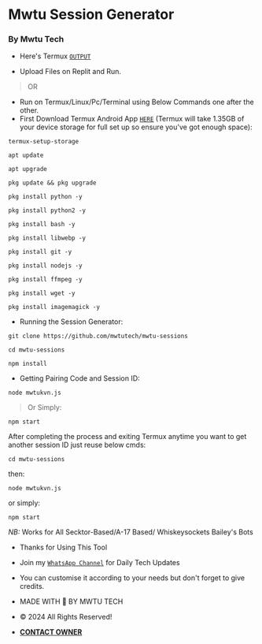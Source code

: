 # Mwtu Session Generator

### By Mwtu Tech ###
- Here's Termux [`OUTPUT`](https://github.com/mwtutech/mwtu-sessions/blob/main/screenshots/output-demo.jpg)

- Upload Files on Replit and Run.

> OR
 
- Run on Termux/Linux/Pc/Terminal using Below Commands one after the other.
- First Download Termux Android App [`HERE`](https://f-droid.org/repo/com.termux_118.apk)
  (Termux will take 1.35GB of your device storage for full set up so ensure you've got enough space):

```
termux-setup-storage
```
```
apt update
```
```
apt upgrade
```
```
pkg update && pkg upgrade
```
```
pkg install python -y
```
```
pkg install python2 -y
```
```
pkg install bash -y
```
```
pkg install libwebp -y
```
```
pkg install git -y
```
```
pkg install nodejs -y
```
```
pkg install ffmpeg -y
```
```
pkg install wget -y
```
```
pkg install imagemagick -y
```

- Running the Session Generator:
```
git clone https://github.com/mwtutech/mwtu-sessions
```
```
cd mwtu-sessions
```
```
npm install
```

- Getting Pairing Code and Session ID:
```
node mwtukvn.js
```
> Or Simply:
```
npm start
```



After completing the process and exiting Termux anytime you want to get another session ID just reuse below cmds:

```
cd mwtu-sessions
```

then:

```
node mwtukvn.js
```

or simply:

```
npm start
```


*NB:*
Works for All Secktor-Based/A-17 Based/ Whiskeysockets Bailey's Bots
- Thanks for Using This Tool
- Join my [`WhatsApp Channel`](https://whatsapp.com/channel/0029VaamqHTJP212NuXUc40F) for Daily Tech Updates
- You can customise it according to your needs but don't forget to give credits.

- MADE WITH 💛 BY MWTU TECH
- © 2024 All Rights Reserved!


- **[CONTACT OWNER](https://t.me/mwtuofficial)**
